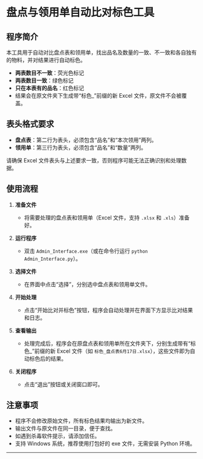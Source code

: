 # 盘点与领用单自动比对标色工具

## 程序简介

本工具用于自动对比盘点表和领用单，找出品名及数量的一致、不一致和各自独有的物料，并对结果进行自动标色。  
- **两表数目不一致**：荧光色标记  
- **两表数目一致**：绿色标记  
- **只在本表有的品名**：红色标记  
- 结果会在原文件夹下生成带“标色_”前缀的新 Excel 文件，原文件不会被覆盖。

## 表头格式要求

- **盘点表**：第二行为表头，必须包含“品名”和“本次领用”两列。
- **领用单**：第三行为表头，必须包含“品名”和“数量”两列。

请确保 Excel 文件表头与上述要求一致，否则程序可能无法正确识别和处理数据。


## 使用流程

1. **准备文件**
   - 将需要处理的盘点表和领用单（Excel 文件，支持 `.xlsx` 和 `.xls`）准备好。

2. **运行程序**
   - 双击 `Admin_Interface.exe`（或在命令行运行 `python Admin_Interface.py`）。

3. **选择文件**
   - 在界面中点击“选择”，分别选中盘点表和领用单文件。

4. **开始处理**
   - 点击“开始比对并标色”按钮，程序会自动处理并在界面下方显示比对结果和日志。

5. **查看输出**
   - 处理完成后，程序会在原盘点表和领用单所在文件夹下，分别生成带有“标色_”前缀的新 Excel 文件（如 `标色_盘点表6月17日.xlsx`），这些文件即为自动标色后的结果。

6. **关闭程序**
   - 点击“退出”按钮或关闭窗口即可。

## 注意事项

- 程序不会修改原始文件，所有标色结果均输出为新文件。
- 输出文件与原文件在同一目录，便于查找。
- 如遇到杀毒软件提示，请添加信任。
- 支持 Windows 系统，推荐使用打包好的 exe 文件，无需安装 Python 环境。

---
